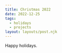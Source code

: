 ```yaml
---
title: Christmas 2022
date: 2022-12-25
tags:
  - holidays
  - projects
layout: layouts/post.njk
---
```


Happy holidays.
